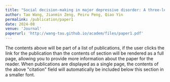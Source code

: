 ```yaml
---
title: "Social decision-making in major depressive disorder: A three-level meta-analysis"
author: Tao Wang, Jianmin Zeng, Peiru Peng, Qiao Yin
permalink: /publication/paper1
date: 2024-08
venue: 'Journal'
paperurl: 'http://wang-tau.github.io/academ/files/paper1.pdf'
---
```


The contents above will be part of a list of publications, if the user clicks the link for the publication than the contents of section will be rendered as a full page, allowing you to provide more information about the paper for the reader. When publications are displayed as a single page, the contents of the above "citation" field will automatically be included below this section in a smaller font.

